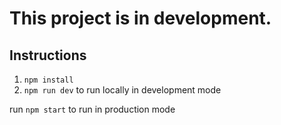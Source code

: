 
# This project is in development.


## Instructions

1. `npm install`
2. `npm run dev` to run locally in development mode

run `npm start` to run in production mode